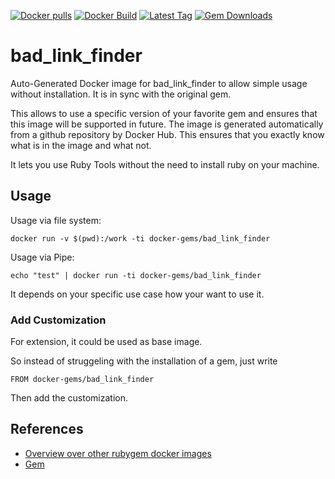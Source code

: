 [![Docker pulls](https://img.shields.io/docker/pulls/rubygem/bad_link_finder.svg)](https://hub.docker.com/r/rubygem/bad_link_finder/)
[![Docker Build](https://img.shields.io/docker/automated/rubygem/bad_link_finder.svg)](https://hub.docker.com/r/rubygem/bad_link_finder/)
[![Latest Tag](https://img.shields.io/github/tag/docker-rubygem/bad_link_finder.svg)](https://hub.docker.com/r/rubygem/bad_link_finder/)
[![Gem Downloads](https://img.shields.io/gem/dt/bad_link_finder.svg)](https://rubygems.org/gems/bad_link_finder/)
# bad_link_finder

Auto-Generated Docker image for bad_link_finder to allow simple usage without installation.
It is in sync with the original gem.

This allows to use a specific version of your favorite gem and ensures that this image will be supported in future.
The image is generated automatically from a github repository by Docker Hub.
This ensures that you exactly know what is in the image and what not.

It lets you use Ruby Tools without the need to install ruby on your machine.

## Usage

Usage via file system:

`docker run -v $(pwd):/work -ti docker-gems/bad_link_finder`

Usage via Pipe:

`echo "test" | docker run -ti docker-gems/bad_link_finder`

It depends on your specific use case how your want to use it.

### Add Customization

For extension, it could be used as base image.

So instead of struggeling with the installation of a gem, just write

`FROM docker-gems/bad_link_finder`

Then add the customization.

## References

 - [Overview over other rubygem docker images](https://github.com/thinkbot/docker-rubygem)
 - [Gem](https://rubygems.org/gems/bad_link_finder/)
